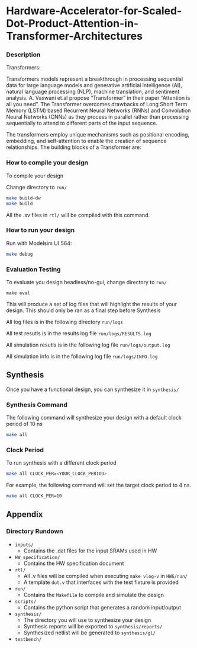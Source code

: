 # Hardware-Accelerator-for-Scaled-Dot-Product-Attention-in-Transformer-Architectures


### Description
Transformers:

Transformers models represent a breakthrough in processing sequential data for large language models and generative artificial intelligence (AI), natural language processing (NLP), machine translation, and sentiment analysis. A. Vaswani et.al propose “Transformer” in their paper “Attention is all you need”. The Transformer overcomes drawbacks of Long Short Term Memory (LSTM) based Recurrent Neural Networks (RNNs) and Convolution Neural Networks (CNNs) as they process in parallel rather than processing sequentially to attend to different parts of the input sequence. 

The transformers employ unique mechanisms such as positional encoding, embedding, and self-attention to enable the creation of sequence relationships. The building blocks of a Transformer are:


### How to compile your design

To compile your design

Change directory to ```run/``` 

```bash
make build-dw
make build
```

All the .sv files in ```rtl/``` will be compiled with this command.

### How to run your design

Run with Modelsim UI 564:
```bash
make debug
```

### Evaluation Testing
To evaluate you design headless/no-gui, change directory to ```run/```
```
make eval
```
This will produce a set of log files that will highlight the results of your design. This should only be ran as a final step before Synthesis

All log files is in the following directory ```run/logs```

All test resutls is in the results log file ```run/logs/RESULTS.log```

All simulation resutls is in the following log file ```run/logs/output.log```

All simulation info is in the following log file ```run/logs/INFO.log```

## Synthesis

Once you have a functional design, you can synthesize it in ```synthesis/```

### Synthesis Command
The following command will synthesize your design with a default clock period of 10 ns
```bash
make all
```
### Clock Period

To run synthesis with a different clock period
```bash
make all CLOCK_PER=<YOUR_CLOCK_PERIOD>
```
For example, the following command will set the target clock period to 4 ns.

```bash
make all CLOCK_PER=10
```

## Appendix

### Directory Rundown

* ```inputs/``` 
  * Contains the .dat files for the input SRAMs used in HW 
* ```HW_specification/```
  * Contains the HW specification document
* ```rtl/```
  * All .v files will be compiled when executing ```make vlog-v``` in ```HW6/run/```
  * A template ```dut.v``` that interfaces with the test fixture is provided
* ```run/```
  * Contains the ```Makefile``` to compile and simulate the design
* ```scripts/```
  * Contains the python script that generates a random input/output
* ```synthesis/```
  * The directory you will use to synthesize your design
  * Synthesis reports will be exported to ```synthesis/reports/```
  * Synthesized netlist will be generated to ```synthesis/gl/```
* ```testbench/```
 